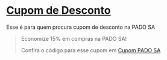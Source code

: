 # [Cupom de Desconto](https://github.com/CupomDeDesconto/Promocoes/blob/main/README.md)
Esse é para quem procura cupom de desconto na PADO SA
<blockquote cite="https://asasdodesconto.com/casa-e-decoracao/economize-15-em-compras-na-pado-sa-15889"><p>Economize 15% em compras na PADO SA!</p><footer>Confira o código para esse cupom em <a href="https://asasdodesconto.com/casa-e-decoracao/economize-15-em-compras-na-pado-sa-15889">Cupom PADO SA</a></footer></blockquote>